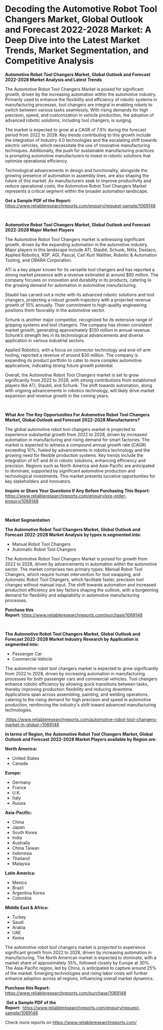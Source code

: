 <p><h1>Decoding the Automotive Robot Tool Changers Market, Global Outlook and Forecast 2022-2028 Market: A Deep Dive into the Latest Market Trends, Market Segmentation, and Competitive Analysis</h1></p><p><strong>Automotive Robot Tool Changers Market, Global Outlook and Forecast 2022-2028 Market Analysis and Latest Trends</strong></p>
<p><p>The Automotive Robot Tool Changers Market is poised for significant growth, driven by the increasing automation within the automotive industry. Primarily used to enhance the flexibility and efficiency of robotic systems in manufacturing processes, tool changers are integral in enabling robots to switch between various tasks seamlessly. With rising demands for high precision, speed, and customization in vehicle production, the adoption of advanced robotic solutions, including tool changers, is surging.</p><p>The market is expected to grow at a CAGR of 7.9% during the forecast period from 2022 to 2028. Key trends contributing to this growth include the integration of Industry 4.0 technologies and the escalating shift towards electric vehicles, which necessitate the use of innovative manufacturing techniques. Additionally, the push for sustainable manufacturing practices is prompting automotive manufacturers to invest in robotic solutions that optimize operational efficiency.</p><p>Technological advancements in design and functionality, alongside the growing presence of automation in assembly lines, are also shaping the future of this market. As manufacturers seek to improve productivity and reduce operational costs, the Automotive Robot Tool Changers Market represents a critical segment within the broader automation landscape.</p></p>
<p><strong>Get a Sample PDF of the Report:&nbsp;</strong> <a href="https://www.reliableresearchreports.com/enquiry/request-sample/1069148?utm_campaign=2957&utm_medium=2&utm_source=Github&utm_content=ia&utm_term=21032025&utm_id=automotive-robot-tool-changers-market-global-outlook-and-forecast-2022-2028">https://www.reliableresearchreports.com/enquiry/request-sample/1069148</a></p>
<p>&nbsp;</p>
<p><strong>Automotive Robot Tool Changers Market, Global Outlook and Forecast 2022-2028 Major Market Players</strong></p>
<p><p>The Automotive Robot Tool Changers market is witnessing significant growth, driven by the expanding automation in the automotive industry. Major players in this landscape include ATI, Staubli, Schunk, Nitta, Destaco, Applied Robotics, RSP, AGI, Pascal, Carl Kurt Walther, Robotic & Automation Tooling, and OBARA Corporation.</p><p>ATI is a key player known for its versatile tool changers and has reported a strong market presence with a revenue estimated at around $50 million. The company focuses on innovation and durability in its products, catering to the growing demand for automation in automotive manufacturing.</p><p>Staubli has carved out a niche with its advanced robotic solutions and tool changers, projecting a robust growth trajectory with a projected revenue growth of 10% annually. Their commitment to high-quality engineering positions them favorably in the automotive sector.</p><p>Schunk is another major competitor, recognized for its extensive range of gripping systems and tool changers. The company has shown consistent market growth, generating approximately $130 million in annual revenue. Schunk’s strength lies in its technological advancements and diverse application in various industrial sectors.</p><p>Applied Robotics, with a focus on connector technology and end-of-arm tooling, reported a revenue of around $30 million. The company is expanding its product portfolio to cater to more complex automotive applications, indicating strong future growth potential.</p><p>Overall, the Automotive Robot Tool Changers market is set to grow significantly from 2022 to 2028, with strong contributions from established players like ATI, Staubli, and Schunk. The shift towards automation, along with ongoing advancements in robotics technology, will likely drive market expansion and revenue growth in the coming years.</p></p>
<p>&nbsp;</p>
<p><strong>What Are The Key Opportunities For Automotive Robot Tool Changers Market, Global Outlook and Forecast 2022-2028 Manufacturers?</strong></p>
<p><p>The global automotive robot tool changers market is projected to experience substantial growth from 2022 to 2028, driven by increased automation in manufacturing and rising demand for smart factories. The market is expected to witness a compound annual growth rate (CAGR) exceeding 10%, fueled by advancements in robotics technology and the growing need for flexible production systems. Key trends include the integration of IoT and AI in robotic solutions, enhancing efficiency and precision. Regions such as North America and Asia-Pacific are anticipated to dominate, supported by significant automotive production and technological investments. This market presents lucrative opportunities for key stakeholders and innovators.</p></p>
<p><strong>Inquire or Share Your Questions If Any Before Purchasing This Report:</strong> <a href="https://www.reliableresearchreports.com/enquiry/pre-order-enquiry/1069148?utm_campaign=2957&utm_medium=2&utm_source=Github&utm_content=ia&utm_term=21032025&utm_id=automotive-robot-tool-changers-market-global-outlook-and-forecast-2022-2028">https://www.reliableresearchreports.com/enquiry/pre-order-enquiry/1069148</a></p>
<p>&nbsp;</p>
<p><strong>Market Segmentation</strong></p>
<p><strong>The Automotive Robot Tool Changers Market, Global Outlook and Forecast 2022-2028 Market Analysis by types is segmented into:</strong></p>
<p><ul><li>Manual Robot Tool Changers</li><li>Automatic Robot Tool Changers</li></ul></p>
<p><p>The Automotive Robot Tool Changers Market is poised for growth from 2022 to 2028, driven by advancements in automation within the automotive sector. The market comprises two primary types: Manual Robot Tool Changers, which require human intervention for tool swapping, and Automatic Robot Tool Changers, which facilitate faster, precision tool changes without manual input. The shift towards automation and increased production efficiency are key factors shaping the outlook, with a burgeoning demand for flexibility and adaptability in automotive manufacturing processes.</p></p>
<p><strong>Purchase this Report:&nbsp;</strong><a href="https://www.reliableresearchreports.com/purchase/1069148?utm_campaign=2957&utm_medium=2&utm_source=Github&utm_content=ia&utm_term=21032025&utm_id=automotive-robot-tool-changers-market-global-outlook-and-forecast-2022-2028">https://www.reliableresearchreports.com/purchase/1069148</a></p>
<p>&nbsp;</p>
<p><strong>The Automotive Robot Tool Changers Market, Global Outlook and Forecast 2022-2028 Market Industry Research by Application is segmented into:</strong></p>
<p><ul><li>Passenger Car</li><li>Commercial Vehicle</li></ul></p>
<p><p>The automotive robot tool changers market is expected to grow significantly from 2022 to 2028, driven by increasing automation in manufacturing processes for both passenger cars and commercial vehicles. Tool changers enhance robotic efficiency by allowing quick transitions between tasks, thereby improving production flexibility and reducing downtime. Applications span across assembling, painting, and welding operations, catering to the rising demand for high precision and speed in automotive production, reinforcing the industry's shift toward advanced manufacturing technologies.</p></p>
<p><a href="https://www.reliableresearchreports.com/automotive-robot-tool-changers-market-in-global-r1069148?utm_campaign=2957&utm_medium=2&utm_source=Github&utm_content=ia&utm_term=21032025&utm_id=automotive-robot-tool-changers-market-global-outlook-and-forecast-2022-2028">&nbsp;https://www.reliableresearchreports.com/automotive-robot-tool-changers-market-in-global-r1069148</a></p>
<p><strong>In terms of Region, the Automotive Robot Tool Changers Market, Global Outlook and Forecast 2022-2028 Market Players available by Region are:</strong></p>
<p>
    <p> <strong> North America: </strong>
        <ul>
            <li>United States</li>
            <li>Canada</li>
        </ul>
        </p> 
    <p> <strong> Europe: </strong>
        <ul>
            <li>Germany</li>
            <li>France</li>
            <li>U.K.</li>
            <li>Italy</li>
            <li>Russia</li>
        </ul>
        </p> 
    <p> <strong> Asia-Pacific: </strong>
        <ul>
            <li>China</li>
            <li>Japan</li>
            <li>South Korea</li>
            <li>India</li>
            <li>Australia</li>
            <li>China Taiwan</li>
            <li>Indonesia</li>
            <li>Thailand</li>
            <li>Malaysia</li>
        </ul>
        </p> 
    <p> <strong> Latin America: </strong>
        <ul>
            <li>Mexico</li>
            <li>Brazil</li>
            <li>Argentina Korea</li>
            <li>Colombia</li>
        </ul>
        </p> 
    <p> <strong> Middle East & Africa: </strong>
        <ul>
            <li>Turkey</li>
            <li>Saudi</li>
            <li>Arabia</li>
            <li>UAE</li>
            <li>Korea</li>
        </ul>
    </p>
    </p>
<p><p>The automotive robot tool changers market is projected to experience significant growth from 2022 to 2028, driven by increasing automation in manufacturing. The North American market is expected to dominate, with a market share of approximately 35%, followed closely by Europe at 30%. The Asia-Pacific region, led by China, is anticipated to capture around 25% of the market. Emerging technologies and rising labor costs will further enhance adoption across all regions, influencing overall market dynamics.</p></p>
<p><strong>Purchase this Report: </strong><a href="https://www.reliableresearchreports.com/purchase/1069148?utm_campaign=2957&utm_medium=2&utm_source=Github&utm_content=ia&utm_term=21032025&utm_id=automotive-robot-tool-changers-market-global-outlook-and-forecast-2022-2028">https://www.reliableresearchreports.com/purchase/1069148</a></p>
<p>&nbsp;<strong>Get a Sample PDF of the Report:&nbsp;&nbsp;</strong><a href="https://www.reliableresearchreports.com/enquiry/request-sample/1069148?utm_campaign=2957&utm_medium=2&utm_source=Github&utm_content=ia&utm_term=21032025&utm_id=automotive-robot-tool-changers-market-global-outlook-and-forecast-2022-2028">https://www.reliableresearchreports.com/enquiry/request-sample/1069148</a></p>
<p><strong></strong></p>
<p>Check more reports on <a href="https://www.reliableresearchreports.com/?utm_campaign=2957&utm_medium=2&utm_source=Github&utm_content=ia&utm_term=21032025&utm_id=automotive-robot-tool-changers-market-global-outlook-and-forecast-2022-2028">https://www.reliableresearchreports.com/</a></p>